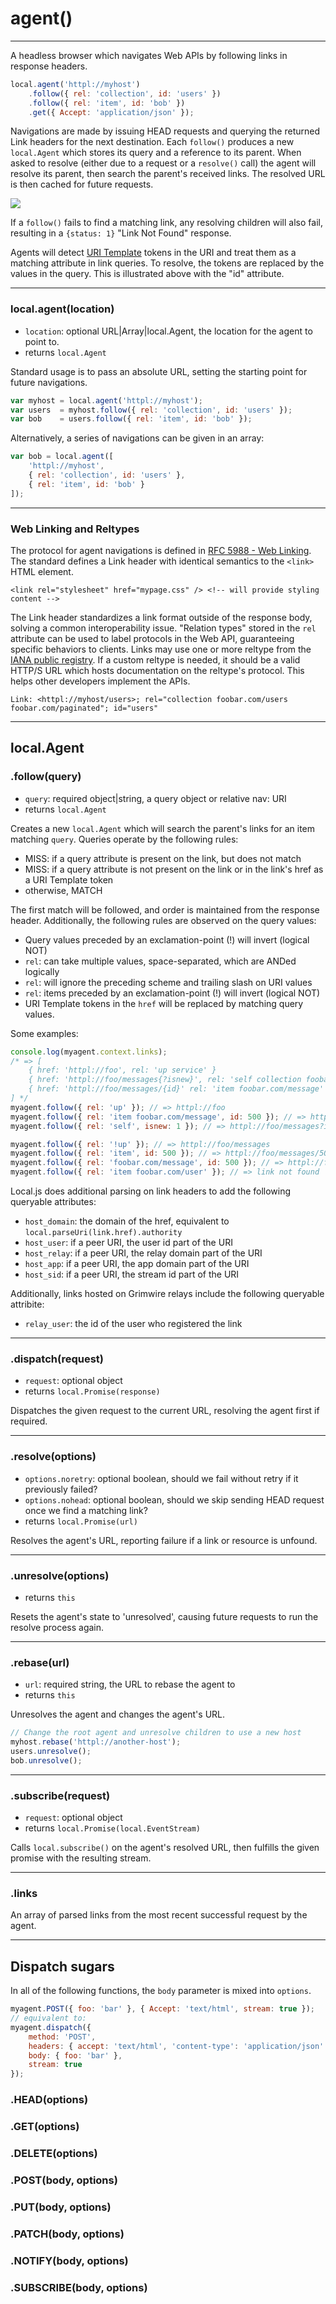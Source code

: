 agent()
=======

---

A headless browser which navigates Web APIs by following links in response headers.

```javascript
local.agent('httpl://myhost')
    .follow({ rel: 'collection', id: 'users' })
    .follow({ rel: 'item', id: 'bob' })
    .get({ Accept: 'application/json' });
```

Navigations are made by issuing HEAD requests and querying the returned Link headers for the next destination. Each `follow()` produces a new `local.Agent` which stores its query and a reference to its parent. When asked to resolve (either due to a request or a `resolve()` call) the agent will resolve its parent, then search the parent's received links. The resolved URL is then cached for future requests.

<img src="assets/docs-agent-diagram.jpg" />

If a `follow()` fails to find a matching link, any resolving children will also fail, resulting in a `{status: 1}` "Link Not Found" response.

Agents will detect <a href="http://tools.ietf.org/html/rfc6570" title="RFC 6570 - URI Template">URI Template</a> tokens in the URI and treat them as a matching attribute in link queries. To resolve, the tokens are replaced by the values in the query. This is illustrated above with the "id" attribute.

---

### local.agent(<span class="muted">location</span>)

 - `location`: optional URL|Array|local.Agent, the location for the agent to point to.
 - returns `local.Agent`

Standard usage is to pass an absolute URL, setting the starting point for future navigations.

```javascript
var myhost = local.agent('httpl://myhost');
var users  = myhost.follow({ rel: 'collection', id: 'users' });
var bob    = users.follow({ rel: 'item', id: 'bob' });
```

Alternatively, a series of navigations can be given in an array:

```javascript
var bob = local.agent([
	'httpl://myhost',
	{ rel: 'collection', id: 'users' },
	{ rel: 'item', id: 'bob' }
]);
```

---

### Web Linking and Reltypes

The protocol for agent navigations is defined in <a href="http://tools.ietf.org/html/rfc5988">RFC 5988 - Web Linking</a>. The standard defines a Link header with identical semantics to the `<link>` HTML element.

```markup
<link rel="stylesheet" href="mypage.css" /> <!-- will provide styling content -->
```

The Link header standardizes a link format outside of the response body, solving a common interoperability issue. "Relation types" stored in the `rel` attribute can be used to label protocols in the Web API, guaranteeing specific behaviors to clients. Links may use one or more reltype from the <a href="http://www.iana.org/assignments/link-relations/link-relations.xhtml#link-relations-1">IANA public registry</a>. If a custom reltype is needed, it should be a valid HTTP/S URL which hosts documentation on the reltype's protocol. This helps other developers implement the APIs.

```markup
Link: <httpl://myhost/users>; rel="collection foobar.com/users foobar.com/paginated"; id="users"
```

---

## local.Agent

### .follow(query)

 - `query`: required object|string, a query object or relative nav: URI
 - returns `local.Agent`

Creates a new `local.Agent` which will search the parent's links for an item matching `query`. Queries operate by the following rules:

 - MISS: if a query attribute is present on the link, but does not match
 - MISS: if a query attribute is not present on the link or in the link's href as a URI Template token
 - otherwise, MATCH

The first match will be followed, and order is maintained from the response header. Additionally, the following rules are observed on the query values:

 - Query values preceded by an exclamation-point (!) will invert (logical NOT)
 - `rel`: can take multiple values, space-separated, which are ANDed logically
 - `rel`: will ignore the preceding scheme and trailing slash on URI values
 - `rel`: items preceded by an exclamation-point (!) will invert (logical NOT)
 - URI Template tokens in the `href` will be replaced by matching query values.

Some examples:

```javascript
console.log(myagent.context.links);
/* => [
	{ href: 'httpl://foo', rel: 'up service' }
	{ href: 'httpl://foo/messages{?isnew}', rel: 'self collection foobar.com/messages' }
	{ href: 'httpl://foo/messages/{id}' rel: 'item foobar.com/message' }
] */
myagent.follow({ rel: 'up' }); // => httpl://foo
myagent.follow({ rel: 'item foobar.com/message', id: 500 }); // => httpl://foo/messages/500
myagent.follow({ rel: 'self', isnew: 1 }); // => httpl://foo/messages?isnew=1

myagent.follow({ rel: '!up' }); // => httpl://foo/messages
myagent.follow({ rel: 'item', id: 500 }); // => httpl://foo/messages/500
myagent.follow({ rel: 'foobar.com/message', id: 500 }); // => httpl://foo/messages/500
myagent.follow({ rel: 'item foobar.com/user' }); // => link not found
```

Local.js does additional parsing on link headers to add the following queryable attributes:

 - `host_domain`: the domain of the href, equivalent to `local.parseUri(link.href).authority`
 - `host_user`: if a peer URI, the user id part of the URI
 - `host_relay`: if a peer URI, the relay domain part of the URI
 - `host_app`: if a peer URI, the app domain part of the URI
 - `host_sid`: if a peer URI, the stream id part of the URI

Additionally, links hosted on Grimwire relays include the following queryable attribite:

 - `relay_user`: the id of the user who registered the link

---

### .dispatch(<span class="muted">request</span>)

 - `request`: optional object
 - returns `local.Promise(response)`

Dispatches the given request to the current URL, resolving the agent first if required.

---

### .resolve(<span class="muted">options</span>)

 - `options.noretry`: optional boolean, should we fail without retry if it previously failed?
 - `options.nohead`: optional boolean, should we skip sending HEAD request once we find a matching link?
 - returns `local.Promise(url)`

Resolves the agent's URL, reporting failure if a link or resource is unfound.

---

### .unresolve(<span class="muted">options</span>)

 - returns `this`

Resets the agent's state to 'unresolved', causing future requests to run the resolve process again.

---

### .rebase(url)

 - `url`: required string, the URL to rebase the agent to
 - returns `this`

Unresolves the agent and changes the agent's URL.

```javascript
// Change the root agent and unresolve children to use a new host
myhost.rebase('httpl://another-host');
users.unresolve();
bob.unresolve();
```

---

### .subscribe(<span class="muted">request</span>)

 - `request`: optional object
 - returns `local.Promise(local.EventStream)`

Calls `local.subscribe()` on the agent's resolved URL, then fulfills the given promise with the resulting stream.

---

### .links

An array of parsed links from the most recent successful request by the agent.

---

## Dispatch sugars

In all of the following functions, the `body` parameter is mixed into `options`.

```javascript
myagent.POST({ foo: 'bar' }, { Accept: 'text/html', stream: true });
// equivalent to:
myagent.dispatch({
	method: 'POST',
	headers: { accept: 'text/html', 'content-type': 'application/json' },
	body: { foo: 'bar' },
	stream: true
});
```

### .HEAD(<span class="muted">options</span>)

### .GET(<span class="muted">options</span>)

### .DELETE(<span class="muted">options</span>)

### .POST(<span class="muted">body</span>, <span class="muted">options</span>)

### .PUT(<span class="muted">body</span>, <span class="muted">options</span>)

### .PATCH(<span class="muted">body</span>, <span class="muted">options</span>)

### .NOTIFY(<span class="muted">body</span>, <span class="muted">options</span>)

### .SUBSCRIBE(<span class="muted">body</span>, <span class="muted">options</span>)